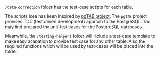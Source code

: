 `/data-correction` folder has the test-case sctipts for each table. 

The scripts idea has been inspired by [pgTAB project](https://pgtap.org/). The `pgTAB` project provides TDD (test driven development) approch to the PostgreSQL. You may find prepared the unit-test cases for the PostgreSQL databases.

Meanwhile, the `/testing-helpers` folder will include a test-case template to make easy adapation to provide test case for any other table.
Also the required functions which will be used by test-cases will be placed into the folder.